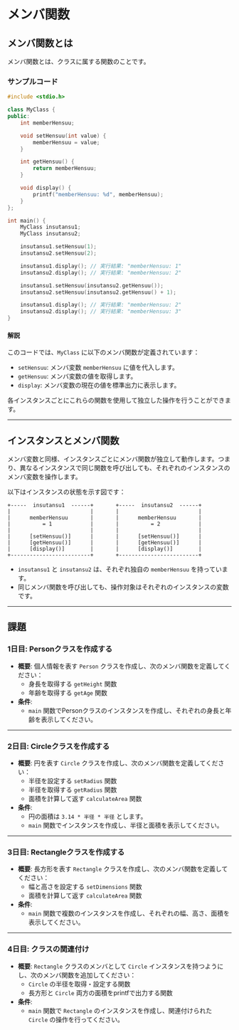 # メンバ関数

## メンバ関数とは

メンバ関数とは、クラスに属する関数のことです。

### サンプルコード

```cpp
#include <stdio.h>

class MyClass {
public:
    int memberHensuu;

    void setHensuu(int value) {
        memberHensuu = value;
    }

    int getHensuu() {
        return memberHensuu;
    }

    void display() {
        printf("memberHensuu: %d", memberHensuu);
    }
};

int main() {
    MyClass insutansu1;
    MyClass insutansu2;

    insutansu1.setHensuu(1);
    insutansu2.setHensuu(2);

    insutansu1.display(); // 実行結果: "memberHensuu: 1"
    insutansu2.display(); // 実行結果: "memberHensuu: 2"

    insutansu1.setHensuu(insutansu2.getHensuu());
    insutansu2.setHensuu(insutansu2.getHensuu() + 1);

    insutansu1.display(); // 実行結果: "memberHensuu: 2"
    insutansu2.display(); // 実行結果: "memberHensuu: 3"
}
```

#### 解説
このコードでは、`MyClass` に以下のメンバ関数が定義されています：
- `setHensuu`: メンバ変数 `memberHensuu` に値を代入します。
- `getHensuu`: メンバ変数の値を取得します。
- `display`: メンバ変数の現在の値を標準出力に表示します。

各インスタンスごとにこれらの関数を使用して独立した操作を行うことができます。

---

## インスタンスとメンバ関数

メンバ変数と同様、インスタンスごとにメンバ関数が独立して動作します。つまり、異なるインスタンスで同じ関数を呼び出しても、それぞれのインスタンスのメンバ変数を操作します。

以下はインスタンスの状態を示す図です：

```
+-----  insutansu1  ------+       +-----  insutansu2  ------+
|                         |       |                         |
|      memberHensuu       |       |      memberHensuu       |
|          = 1            |       |          = 2            |
|                         |       |                         |
|      [setHensuu()]      |       |      [setHensuu()]      |
|      [getHensuu()]      |       |      [getHensuu()]      |
|      [display()]        |       |      [display()]        |
+-------------------------+       +-------------------------+
```

- `insutansu1` と `insutansu2` は、それぞれ独自の `memberHensuu` を持っています。
- 同じメンバ関数を呼び出しても、操作対象はそれぞれのインスタンスの変数です。

---

## 課題

### **1日目: Personクラスを作成する**

- **概要**: 個人情報を表す `Person` クラスを作成し、次のメンバ関数を定義してください：
  - 身長を取得する `getHeight` 関数
  - 年齢を取得する `getAge` 関数
- **条件**:
  - `main` 関数でPersonクラスのインスタンスを作成し、それぞれの身長と年齢を表示してください。

---

### **2日目: Circleクラスを作成する**

- **概要**: 円を表す `Circle` クラスを作成し、次のメンバ関数を定義してください：
  - 半径を設定する `setRadius` 関数
  - 半径を取得する `getRadius` 関数
  - 面積を計算して返す `calculateArea` 関数
- **条件**:
  - 円の面積は `3.14 * 半径 * 半径` とします。
  - `main` 関数でインスタンスを作成し、半径と面積を表示してください。

---

### **3日目: Rectangleクラスを作成する**

- **概要**: 長方形を表す `Rectangle` クラスを作成し、次のメンバ関数を定義してください：
  - 幅と高さを設定する `setDimensions` 関数
  - 面積を計算して返す `calculateArea` 関数
- **条件**:
  - `main` 関数で複数のインスタンスを作成し、それぞれの幅、高さ、面積を表示してください。

---

### **4日目: クラスの関連付け**

- **概要**: `Rectangle` クラスのメンバとして `Circle` インスタンスを持つようにし、次のメンバ関数を追加してください：
  - `Circle` の半径を取得・設定する関数
  - 長方形と `Circle` 両方の面積をprintfで出力する関数
- **条件**:
  - `main` 関数で `Rectangle` のインスタンスを作成し、関連付けられた `Circle` の操作を行ってください。
